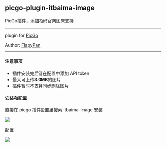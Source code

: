 ## picgo-plugin-itbaima-image

PicGo插件，添加栢码官网图床支持

---

plugin for [PicGo](https://github.com/Molunerfinn/PicGo)

Author: [FlapyPan](https://github.com/flapypan)

---

#### 注意事项

- 插件安装完后请在配置中添加 API token
- 最大可上传**3.0MB**的图片
- 插件暂时不支持同步删除图片

#### 安装和配置

直接在 picgo 插件设置里搜索 itbaima-image 安装

![](https://image.itbaima.net/images/24/image-20230602199960219.png)

配置

![](https://image.itbaima.net/images/24/image-20230602188981981.jpeg)
